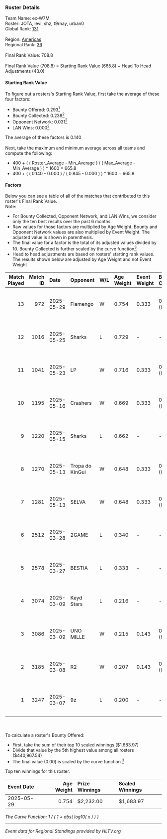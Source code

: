 ### Roster Details<br />
Team Name: ex-W7M<br />
Roster: JOTA, levi, shz, t9rnay, urban0<br />
Global Rank: [131](../../standings_global_2025_08_04.md)<br />
<br />
Region: [Americas]( ../../standings_americas_2025_08_04.md)<br />
Regional Rank: [36]( ../../standings_americas_2025_08_04.md)<br />
<br />
Final Rank Value:  708.8<br />
<br />
Final Rank Value (708.8) = Starting Rank Value (665.8) + Head To Head Adjustments (43.0)<br />

#### Starting Rank Value<br />
To figure out a rosters's Starting Rank Value, first take the average of these four factors:<br />
- Bounty Offered: 0.293[<sup>1</sup>](#table2)
- Bounty Collected: 0.238[<sup>2</sup>](#table1)
- Opponent Network: 0.031[<sup>2</sup>](#table1)
- LAN Wins: 0.000[<sup>2</sup>](#table1)

The average of these factors is 0.140<br />
<br />
Next, take the maximum and minimum average across all teams and compute the following:<br />
- 400 + ( ( Roster_Average - Min_Average ) / ( Max_Average - Min_Average ) ) * 1600 = 665.8
- 400 + ( ( 0.140 - 0.000 ) / ( 0.845 - 0.000 ) ) * 1600 = 665.8


#### Factors<br />
Below you can see a table of all of the matches that contributed to this roster's Final Rank Value.<br />
Note:<br />

- For Bounty Collected, Opponent Network, and LAN Wins, we consider only the ten best results over the past 6 months.
- Raw values for those factors are multiplied by Age Weight. Bounty and Opponent Network values are also multiplied by Event Weight. The adjusted value is shown in parenthesis.
- The final value for a factor is the total of its adjusted values divided by 10. Bounty Collected is further scaled by the curve function[<sup>3</sup>](#curveFunction)
- Head to head adjustments are based on rosters' starting rank values. The results shown below are adjusted by Age Weight and not Event Weight
<span id="table1"></span><br />


| Match Played | Match ID | Date       | Opponent        | W/L | Age Weight | Event Weight | Bounty Collected | Opponent Network | LAN Wins  | H2H Adj. | Roster                          |
| -: | -: | :- | :- | :- | :- | :- | :- | :- | :- | -: | :- |
|           13 |      972 | 2025-05-29 | Flamengo        | W   | 0.754      | 0.333        | 0.005 (0.001)    | 0.415 (0.104)    | 0 (0.000) |    14.18 | JOTA, levi, shz, t9rnay, urban0 |
|           12 |     1016 | 2025-05-25 | Sharks          | L   | 0.729      | -            | -                | -                | -         |    -4.92 | JOTA, levi, shz, t9rnay, urban0 |
|           11 |     1041 | 2025-05-23 | LP              | W   | 0.716      | 0.333        | 0.003 (0.001)    | 0.315 (0.075)    | 0 (0.000) |    11.63 | JOTA, levi, shz, t9rnay, urban0 |
|           10 |     1195 | 2025-05-16 | Crashers        | W   | 0.669      | 0.333        | 0.002 (0.000)    | 0.136 (0.030)    | 0 (0.000) |     9.51 | JOTA, levi, shz, t9rnay, urban0 |
|            9 |     1220 | 2025-05-15 | Sharks          | L   | 0.662      | -            | -                | -                | -         |    -4.32 | JOTA, levi, shz, t9rnay, urban0 |
|            8 |     1270 | 2025-05-13 | Tropa do KinGui | W   | 0.648      | 0.333        | 0.001 (0.000)    | 0.076 (0.016)    | 0 (0.000) |     8.96 | JOTA, levi, shz, t9rnay, urban0 |
|            7 |     1281 | 2025-05-13 | SELVA           | W   | 0.648      | 0.333        | 0.017 (0.004)    | 0.377 (0.081)    | 0 (0.000) |    14.77 | JOTA, levi, shz, t9rnay, urban0 |
|            6 |     2512 | 2025-03-28 | 2GAME           | L   | 0.340      | -            | -                | -                | -         |    -3.87 | horvy, JOTA, levi, shz, t9rnay  |
|            5 |     2578 | 2025-03-27 | BESTIA          | L   | 0.333      | -            | -                | -                | -         |    -3.76 | horvy, JOTA, levi, shz, t9rnay  |
|            4 |     3074 | 2025-03-09 | Keyd Stars      | L   | 0.216      | -            | -                | -                | -         |    -2.62 | fokiu, JOTA, levi, shz, t9rnay  |
|            3 |     3086 | 2025-03-09 | UNO MILLE       | W   | 0.215      | 0.143        | 0.002 (0.000)    | 0.090 (0.003)    | 0 (0.000) |     3.17 | fokiu, JOTA, levi, shz, t9rnay  |
|            2 |     3185 | 2025-03-08 | R2              | W   | 0.207      | 0.143        | 0.000 (0.000)    | 0.036 (0.001)    | 0 (0.000) |     1.67 | fokiu, JOTA, levi, shz, t9rnay  |
|            1 |     3247 | 2025-03-07 | 9z              | L   | 0.200      | -            | -                | -                | -         |    -1.39 | fokiu, JOTA, levi, shz, t9rnay  |

<br />
<span id="table2"></span><br />
To calculate a roster's Bounty Offered:<br />

- First, take the sum of their top 10 scaled winnings ($1,683.97)
- Divide that value by the 5th highest value among all rosters ($440,967.54)
- The final value (0.00) is scaled by the curve function.[<sup>3</sup>](#curveFunction)

Top ten winnings for this roster:<br />

| Event Date | Age Weight | Prize Winnings | Scaled Winnings |
| :- | -: | :- | :- |
| 2025-05-29 |      0.754 | $2,232.00      | $1,683.97       |


<span id="curveFunction"></span>_The Curve Function: 1 / ( 1 + abs( log10( x ) ) )_<br />

---
_Event data for Regional Standings provided by HLTV.org_<br />
